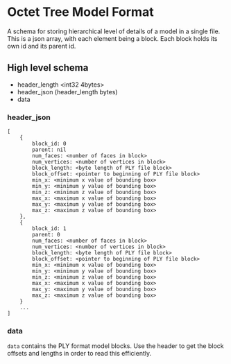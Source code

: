 Octet Tree Model Format
=======================
A schema for storing hierarchical level of details of a model in a single file. This is a json array, with each element
being a block. Each block holds its own id and its parent id.

## High level schema
- header_length <int32 4bytes>
- header_json (header_length bytes)
- data

### header_json
    [
        {
            block_id: 0
            parent: nil
            num_faces: <number of faces in block>
            num_vertices: <number of vertices in block>
            block_length: <byte length of PLY file block>
            block_offset: <pointer to beginning of PLY file block>
            min_x: <minimum x value of bounding box>
            min_y: <minimum y value of bounding box>
            min_z: <minimum z value of bounding box>
            max_x: <maximum x value of bounding box>
            max_y: <maximum y value of bounding box>
            max_z: <maximum z value of bounding box>
        },
        {
            block_id: 1
            parent: 0
            num_faces: <number of faces in block>
            num_vertices: <number of vertices in block>
            block_length: <byte length of PLY file block>
            block_offset: <pointer to beginning of PLY file block>
            min_x: <minimum x value of bounding box>
            min_y: <minimum y value of bounding box>
            min_z: <minimum z value of bounding box>
            max_x: <maximum x value of bounding box>
            max_y: <maximum y value of bounding box>
            max_z: <maximum z value of bounding box>
        }
        ...
    ]

### data
`data` contains the PLY format model blocks. Use the header to get the block offsets and lengths in order to read this efficiently.
